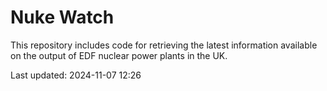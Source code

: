 # Nuke Watch

This repository includes code for retrieving the latest information available on the output of EDF nuclear power plants in the UK.

Last updated: 2024-11-07 12:26